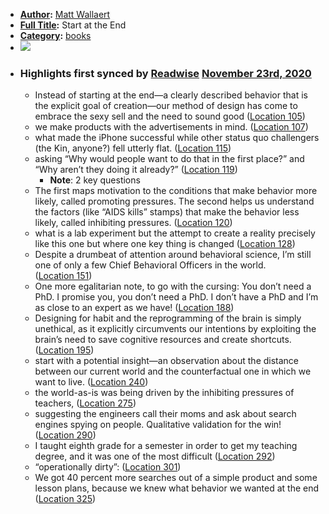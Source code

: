 - **[Author](<Author.md>):** [Matt Wallaert](<Matt Wallaert.md>)
- **[Full Title](<Full Title.md>):** Start at the End
- **[Category](<Category.md>):** [books](<books.md>)
- ![](https://images-na.ssl-images-amazon.com/images/I/51E6VUZo2qL._SL200_.jpg)
- ### Highlights first synced by [Readwise](<Readwise.md>) [November 23rd, 2020](<November 23rd, 2020.md>)
    - Instead of starting at the end—a clearly described behavior that is the explicit goal of creation—our method of design has come to embrace the sexy sell and the need to sound good ([Location 105](https://readwise.io/to_kindle?action=open&asin=B07L2HM12P&location=105))
    - we make products with the advertisements in mind. ([Location 107](https://readwise.io/to_kindle?action=open&asin=B07L2HM12P&location=107))
    - what made the iPhone successful while other status quo challengers (the Kin, anyone?) fell utterly flat. ([Location 115](https://readwise.io/to_kindle?action=open&asin=B07L2HM12P&location=115))
    - asking “Why would people want to do that in the first place?” and “Why aren’t they doing it already?” ([Location 119](https://readwise.io/to_kindle?action=open&asin=B07L2HM12P&location=119))
        - **Note**: 2 key questions
    - The first maps motivation to the conditions that make behavior more likely, called promoting pressures. The second helps us understand the factors (like “AIDS kills” stamps) that make the behavior less likely, called inhibiting pressures. ([Location 120](https://readwise.io/to_kindle?action=open&asin=B07L2HM12P&location=120))
    - what is a lab experiment but the attempt to create a reality precisely like this one but where one key thing is changed ([Location 128](https://readwise.io/to_kindle?action=open&asin=B07L2HM12P&location=128))
    - Despite a drumbeat of attention around behavioral science, I’m still one of only a few Chief Behavioral Officers in the world. ([Location 151](https://readwise.io/to_kindle?action=open&asin=B07L2HM12P&location=151))
    - One more egalitarian note, to go with the cursing: You don’t need a PhD. I promise you, you don’t need a PhD. I don’t have a PhD and I’m as close to an expert as we have! ([Location 188](https://readwise.io/to_kindle?action=open&asin=B07L2HM12P&location=188))
    - Designing for habit and the reprogramming of the brain is simply unethical, as it explicitly circumvents our intentions by exploiting the brain’s need to save cognitive resources and create shortcuts. ([Location 195](https://readwise.io/to_kindle?action=open&asin=B07L2HM12P&location=195))
    - start with a potential insight—an observation about the distance between our current world and the counterfactual one in which we want to live. ([Location 240](https://readwise.io/to_kindle?action=open&asin=B07L2HM12P&location=240))
    - the world-as-is was being driven by the inhibiting pressures of teachers, ([Location 275](https://readwise.io/to_kindle?action=open&asin=B07L2HM12P&location=275))
    - suggesting the engineers call their moms and ask about search engines spying on people. Qualitative validation for the win! ([Location 290](https://readwise.io/to_kindle?action=open&asin=B07L2HM12P&location=290))
    - I taught eighth grade for a semester in order to get my teaching degree, and it was one of the most difficult ([Location 292](https://readwise.io/to_kindle?action=open&asin=B07L2HM12P&location=292))
    - “operationally dirty”: ([Location 301](https://readwise.io/to_kindle?action=open&asin=B07L2HM12P&location=301))
    - We got 40 percent more searches out of a simple product and some lesson plans, because we knew what behavior we wanted at the end ([Location 325](https://readwise.io/to_kindle?action=open&asin=B07L2HM12P&location=325))
